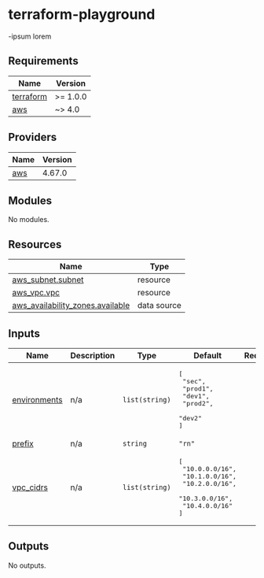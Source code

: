 # terraform-playground

-ipsum lorem
<!-- BEGIN_TF_DOCS -->
## Requirements

| Name | Version |
|------|---------|
| <a name="requirement_terraform"></a> [terraform](#requirement\_terraform) | >= 1.0.0 |
| <a name="requirement_aws"></a> [aws](#requirement\_aws) | ~> 4.0 |

## Providers

| Name | Version |
|------|---------|
| <a name="provider_aws"></a> [aws](#provider\_aws) | 4.67.0 |

## Modules

No modules.

## Resources

| Name | Type |
|------|------|
| [aws_subnet.subnet](https://registry.terraform.io/providers/hashicorp/aws/latest/docs/resources/subnet) | resource |
| [aws_vpc.vpc](https://registry.terraform.io/providers/hashicorp/aws/latest/docs/resources/vpc) | resource |
| [aws_availability_zones.available](https://registry.terraform.io/providers/hashicorp/aws/latest/docs/data-sources/availability_zones) | data source |

## Inputs

| Name | Description | Type | Default | Required |
|------|-------------|------|---------|:--------:|
| <a name="input_environments"></a> [environments](#input\_environments) | n/a | `list(string)` | <pre>[<br>  "sec",<br>  "prod1",<br>  "dev1",<br>  "prod2",<br>  "dev2"<br>]</pre> | no |
| <a name="input_prefix"></a> [prefix](#input\_prefix) | n/a | `string` | `"rn"` | no |
| <a name="input_vpc_cidrs"></a> [vpc\_cidrs](#input\_vpc\_cidrs) | n/a | `list(string)` | <pre>[<br>  "10.0.0.0/16",<br>  "10.1.0.0/16",<br>  "10.2.0.0/16",<br>  "10.3.0.0/16",<br>  "10.4.0.0/16"<br>]</pre> | no |

## Outputs

No outputs.
<!-- END_TF_DOCS -->

